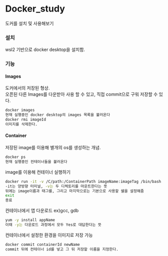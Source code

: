 # Docker_study
도커를 설치 및 사용해보기


### 설치
wsl2 기반으로 docker desktop을 설치함.

### 기능
#### Images
도커에서의 저장된 형상. <br/>
오픈된 다른 Images를 다운받아 사용 할 수 있고, 직접 commit으로 구워 저장할 수 있다. <br/>
```bash
docker images
현재 실행중인 docker desktop의 images 목록을 불러온다
docker rmi imageId
이미지를 삭제한다.
```
#### Container
저장된 image를 이용해 별개의 os를 생성하는 개념. <br/>
```bash
docker ps
현재 실행중인 컨테이너들을 불러온다
```
image를 이용해 컨테이너 실행하기
```bash
docker run -it -v /C/path:/ContainerPath imageName:imageTag /bin/bash
-it는 양방향 터미널, -v는 두 디렉토리를 마운트한다는 뜻
뒤에는 image이름과 태그를, 그리고 마지막으로는 기본으로 사용할 쉘을 설정해줌
exit
종료
```
컨테이너에서 앱 다운로드 ex)gcc, gdb
```bash
yum -y install appName
이때 -y는 다운로드 과정에서 모두 Yes로 대답한다는 뜻
```

컨테이너에서 설정한 환경을 이미지로 저장 가능
```bash
docker commit containerId newName
commit 뒤에 컨테이너 id를 넣고 그 뒤 저장할 이름을 지정한다.
```
